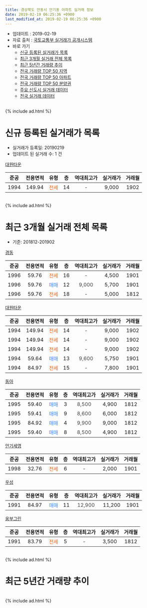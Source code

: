 ```yaml
---
title: 경상북도 안동시 안기동 아파트 실거래 정보
date: 2019-02-19 06:25:36 +0900
last_modified_at: 2019-02-19 06:25:36 +0900
---
```


* 업데이트 : 2019-02-19
* 자료 출처 : [국토교통부 실거래가 공개시스템](http://rt.molit.go.kr)
* 바로 가기
    * [신규 등록된 실거래가 목록](#신규-등록된-실거래가-목록)
    * [최근 3개월 실거래 전체 목록](#최근-3개월-실거래-전체-목록)
    * [최근 5년간 거래량 추이](#최근-5년간-거래량-추이)
    * [전국 거래량 TOP 50 지역](https://inasie.github.io/apt-trade-info/최근-3개월-전국에서-가장-거래가-많이-발생한-지역)
    * [전국 거래량 TOP 50 아파트](https://inasie.github.io/apt-trade-info/최근-3개월-전국에서-가장-거래가-많이-발생한-아파트)
    * [전국 거래량 TOP 50 분양권](https://inasie.github.io/apt-trade-info/최근-3개월-전국에서-가장-거래가-많이-발생한-분양권)
    * [주요 신도시 실거래 데이터](https://inasie.github.io/apt-trade-info/주요-신도시)
    * [전국 실거래 데이터](https://inasie.github.io/apt-trade-info/전국)
<br>
{% include ad.html %}
<br>

# 신규 등록된 실거래가 목록
* 실거래가 등록일: 20190219
* 업데이트 된 실거래 수: 1 건


[대원타운](https://search.naver.com/search.naver?query=%EA%B2%BD%EC%83%81%EB%B6%81%EB%8F%84+%EC%95%88%EB%8F%99%EC%8B%9C+%EC%95%88%EA%B8%B0%EB%8F%99+%EB%8C%80%EC%9B%90%ED%83%80%EC%9A%B4)

|준공|전용면적|유형|층|역대최고가|실거래가|거래월|
|:---:|:---:|:---:|:---:|:---:|:---:|:---:|
|1994|149.94|<span style="color:#ff5a00">전세</span>|14|<span style="color:#444444">-</span>|9,000|1902|


<br>
{% include ad.html %}
<br>

# 최근 3개월 실거래 전체 목록
* 기준: 201812-201902


[경동](https://search.naver.com/search.naver?query=%EA%B2%BD%EC%83%81%EB%B6%81%EB%8F%84+%EC%95%88%EB%8F%99%EC%8B%9C+%EC%95%88%EA%B8%B0%EB%8F%99+%EA%B2%BD%EB%8F%99)

|준공|전용면적|유형|층|역대최고가|실거래가|거래월|
|:---:|:---:|:---:|:---:|:---:|:---:|:---:|
|1996|59.76|<span style="color:#ff5a00">전세</span>|16|<span style="color:#444444">-</span>|4,500|1901|
|1996|59.76|<span style="color:#4285f3">매매</span>|12|<span style="color:#444444">9,000</span>|5,700|1901|
|1996|59.76|<span style="color:#ff5a00">전세</span>|18|<span style="color:#444444">-</span>|5,000|1812|

[대원타운](https://search.naver.com/search.naver?query=%EA%B2%BD%EC%83%81%EB%B6%81%EB%8F%84+%EC%95%88%EB%8F%99%EC%8B%9C+%EC%95%88%EA%B8%B0%EB%8F%99+%EB%8C%80%EC%9B%90%ED%83%80%EC%9A%B4)

|준공|전용면적|유형|층|역대최고가|실거래가|거래월|
|:---:|:---:|:---:|:---:|:---:|:---:|:---:|
|1994|149.94|<span style="color:#ff5a00">전세</span>|14|<span style="color:#444444">-</span>|9,000|1902|
|1994|149.94|<span style="color:#ff5a00">전세</span>|14|<span style="color:#444444">-</span>|9,000|1902|
|1994|149.94|<span style="color:#ff5a00">전세</span>|14|<span style="color:#444444">-</span>|9,000|1902|
|1994|59.64|<span style="color:#4285f3">매매</span>|13|<span style="color:#444444">9,600</span>|5,750|1901|
|1994|84.97|<span style="color:#ff5a00">전세</span>|15|<span style="color:#444444">-</span>|7,800|1901|

[동아](https://search.naver.com/search.naver?query=%EA%B2%BD%EC%83%81%EB%B6%81%EB%8F%84+%EC%95%88%EB%8F%99%EC%8B%9C+%EC%95%88%EA%B8%B0%EB%8F%99+%EB%8F%99%EC%95%84)

|준공|전용면적|유형|층|역대최고가|실거래가|거래월|
|:---:|:---:|:---:|:---:|:---:|:---:|:---:|
|1995|59.40|<span style="color:#4285f3">매매</span>|3|<span style="color:#444444">8,500</span>|4,900|1812|
|1995|59.41|<span style="color:#4285f3">매매</span>|9|<span style="color:#444444">8,600</span>|6,000|1812|
|1995|84.92|<span style="color:#4285f3">매매</span>|4|<span style="color:#444444">9,900</span>|9,000|1812|
|1995|59.40|<span style="color:#4285f3">매매</span>|8|<span style="color:#444444">8,500</span>|4,900|1812|

[안기세영](https://search.naver.com/search.naver?query=%EA%B2%BD%EC%83%81%EB%B6%81%EB%8F%84+%EC%95%88%EB%8F%99%EC%8B%9C+%EC%95%88%EA%B8%B0%EB%8F%99+%EC%95%88%EA%B8%B0%EC%84%B8%EC%98%81)

|준공|전용면적|유형|층|역대최고가|실거래가|거래월|
|:---:|:---:|:---:|:---:|:---:|:---:|:---:|
|1998|32.76|<span style="color:#ff5a00">전세</span>|6|<span style="color:#444444">-</span>|2,000|1901|

[우성](https://search.naver.com/search.naver?query=%EA%B2%BD%EC%83%81%EB%B6%81%EB%8F%84+%EC%95%88%EB%8F%99%EC%8B%9C+%EC%95%88%EA%B8%B0%EB%8F%99+%EC%9A%B0%EC%84%B1)

|준공|전용면적|유형|층|역대최고가|실거래가|거래월|
|:---:|:---:|:---:|:---:|:---:|:---:|:---:|
|1991|84.97|<span style="color:#4285f3">매매</span>|11|<span style="color:#444444">12,900</span>|11,200|1901|

[웅부그린](https://search.naver.com/search.naver?query=%EA%B2%BD%EC%83%81%EB%B6%81%EB%8F%84+%EC%95%88%EB%8F%99%EC%8B%9C+%EC%95%88%EA%B8%B0%EB%8F%99+%EC%9B%85%EB%B6%80%EA%B7%B8%EB%A6%B0)

|준공|전용면적|유형|층|역대최고가|실거래가|거래월|
|:---:|:---:|:---:|:---:|:---:|:---:|:---:|
|1991|83.79|<span style="color:#ff5a00">전세</span>|5|<span style="color:#444444">-</span>|3,500|1812|


<br>
{% include ad.html %}
<br>

# 최근 5년간 거래량 추이


<div style="width:100%;">
    <canvas id="deal_progress" height="200"></canvas>
</div>

<script>
new Chart(document.getElementById("deal_progress"), {
    type: 'line',
    data: {
        labels: ['201402','201403','201404','201405','201406','201407','201408','201409','201410','201411','201412','201501','201502','201503','201504','201505','201506','201507','201508','201509','201510','201511','201512','201601','201602','201603','201604','201605','201606','201607','201608','201609','201610','201611','201612','201701','201702','201703','201704','201705','201706','201707','201708','201709','201710','201711','201712','201801','201802','201803','201804','201805','201806','201807','201808','201809','201810','201811','201812','201901','201902'],
        datasets: [{
            label: '매매',
            pointRadius: 1,
            data: [4, 10, 11, 8, 5, 8, 10, 11, 9, 7, 6, 8, 9, 10, 7, 9, 6, 5, 4, 11, 10, 7, 7, 4, 7, 7, 2, 2, 5, 4, 5, 6, 2, 4, 3, 5, 7, 4, 8, 12, 7, 1, 8, 2, 10, 4, 6, 5, 1, 6, 3, 5, 6, 4, 3, 3, 4, 3, 4, 3, 0],
            borderColor: "rgba(255, 201, 14, 1)",
            backgroundColor: "rgba(255, 201, 14, 0.5)",
            fill: false,
            lineTension: 0
        },{
            label: '전월세',
            pointRadius: 1,
            data: [1, 4, 2, 3, 1, 2, 4, 1, 1, 4, 3, 2, 3, 8, 4, 3, 1, 1, 2, 0, 2, 4, 2, 0, 2, 3, 3, 1, 1, 1, 3, 4, 2, 2, 2, 2, 2, 1, 2, 1, 2, 3, 1, 0, 0, 0, 3, 0, 0, 1, 0, 5, 0, 3, 2, 0, 2, 1, 2, 3, 3],
            borderColor: "rgba(0, 141, 185, 1)",
            backgroundColor: "rgba(0, 141, 185, 0.5)",
            fill: false,
            lineTension: 0
        }
        ]
    },
    options: {
        responsive: true,
        title: {
            display: false
        },
        tooltips: {
            mode: 'index',
            intersect: false
        },
        hover: {
            mode: 'nearest',
            intersect: true
        },
        scales: {
            xAxes: [{
                display: true,
                scaleLabel: {
                    display: true,
                    labelString: '년/월'
                }
            }],
            yAxes: [{
                display: true,
                ticks: {
                    suggestedMin: 0,
                },
                scaleLabel: {
                    display: true,
                    labelString: '실거래 수'
                }
            }]
        }
    }
});

</script>


<br>
{% include ad.html %}
<br>


